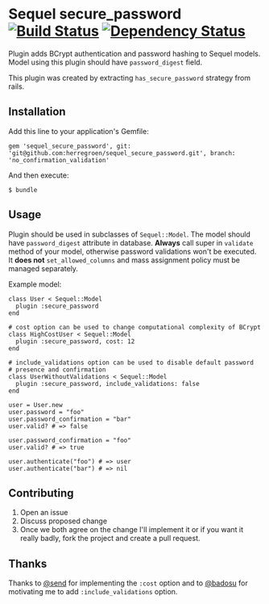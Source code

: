 # Sequel secure_password [![Build Status](https://secure.travis-ci.org/mlen/sequel_secure_password.png)](http://travis-ci.org/mlen/sequel_secure_password) [![Dependency Status](https://gemnasium.com/mlen/sequel_secure_password.png)](https://gemnasium.com/mlen/sequel_secure_password)

Plugin adds BCrypt authentication and password hashing to Sequel models.
Model using this plugin should have `password_digest` field.

This plugin was created by extracting `has_secure_password` strategy from rails.

## Installation

Add this line to your application's Gemfile:

    gem 'sequel_secure_password', git: 'git@github.com:herregroen/sequel_secure_password.git', branch: 'no_confirmation_validation'

And then execute:

    $ bundle

## Usage

Plugin should be used in subclasses of `Sequel::Model`. The model should have
`password_digest` attribute in database.
__Always__ call super in `validate` method of your model, otherwise password
validations won't be executed.
It __does not__ `set_allowed_columns` and mass assignment policy must be managed
separately.

Example model:

    class User < Sequel::Model
      plugin :secure_password
    end

    # cost option can be used to change computational complexity of BCrypt
    class HighCostUser < Sequel::Model
      plugin :secure_password, cost: 12
    end

    # include_validations option can be used to disable default password
    # presence and confirmation
    class UserWithoutValidations < Sequel::Model
      plugin :secure_password, include_validations: false
    end

    user = User.new
    user.password = "foo"
    user.password_confirmation = "bar"
    user.valid? # => false

    user.password_confirmation = "foo"
    user.valid? # => true

    user.authenticate("foo") # => user
    user.authenticate("bar") # => nil

## Contributing

1. Open an issue
2. Discuss proposed change
3. Once we both agree on the change I'll implement it or if you want it really
   badly, fork the project and create a pull request.

## Thanks

Thanks to [@send](https://github.com/send) for implementing the `:cost` option
and to [@badosu](https://github.com/badosu) for motivating me to add
`:include_validations` option.
